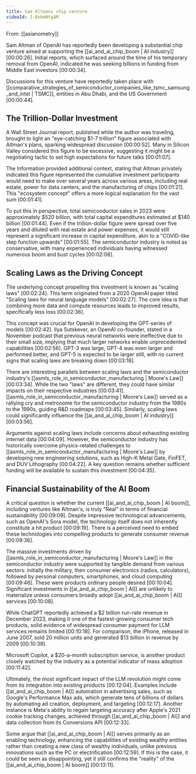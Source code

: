 ```yaml
---
title: Sam Altmans chip venture
videoId: J-BvkmNtgAM
---
```


From: [[asianometry]] <br/> 

Sam Altman of OpenAI has reportedly been developing a substantial chip venture aimed at supporting the [[ai_and_ai_chip_boom | AI industry]] <a class="yt-timestamp" data-t="00:00:26">[00:00:26]</a>. Initial reports, which surfaced around the time of his temporary removal from OpenAI, indicated he was seeking billions in funding from Middle East investors <a class="yt-timestamp" data-t="00:00:34">[00:00:34]</a>.

Discussions for this venture have reportedly taken place with [[comparative_strategies_of_semiconductor_companies_like_tsmc_samsung_and_intel | TSMC]], entities in Abu Dhabi, and the US Government <a class="yt-timestamp" data-t="00:00:44">[00:00:44]</a>.

## The Trillion-Dollar Investment

A Wall Street Journal report, published while the author was traveling, brought to light an "eye-catching $1-7 trillion" figure associated with Altman's plans, sparking widespread discussion <a class="yt-timestamp" data-t="00:00:52">[00:00:52]</a>. Many in Silicon Valley considered this figure to be excessive, suggesting it might be a negotiating tactic to set high expectations for future talks <a class="yt-timestamp" data-t="00:01:07">[00:01:07]</a>.

The Information provided additional context, stating that Altman privately indicated this figure represented the cumulative investment participants would need to make over several years across various areas, including real estate, power for data centers, and the manufacturing of chips <a class="yt-timestamp" data-t="00:01:21">[00:01:21]</a>. This "ecosystem concept" offers a more logical explanation for the vast sum <a class="yt-timestamp" data-t="00:01:41">[00:01:41]</a>.

To put this in perspective, total semiconductor sales in 2023 were approximately $520 billion, with total capital expenditures estimated at $140 billion <a class="yt-timestamp" data-t="00:01:44">[00:01:44]</a>. Even if the trillion-dollar figure were spread over five years and diluted with real estate and power expenses, it would still represent a significant increase in capital expenditure, akin to a "COVID-like step function upwards" <a class="yt-timestamp" data-t="00:01:55">[00:01:55]</a>. The semiconductor industry is noted as conservative, with many experienced individuals having witnessed numerous boom and bust cycles <a class="yt-timestamp" data-t="00:02:08">[00:02:08]</a>.

## Scaling Laws as the Driving Concept

The underlying concept propelling this investment is known as "scaling laws" <a class="yt-timestamp" data-t="00:02:24">[00:02:24]</a>. This term originated from a 2020 OpenAI paper titled "Scaling laws for neural language models" <a class="yt-timestamp" data-t="00:02:27">[00:02:27]</a>. The core idea is that combining more data and compute resources leads to improved results, specifically less loss <a class="yt-timestamp" data-t="00:02:36">[00:02:36]</a>.

This concept was crucial for OpenAI in developing the GPT-series of models <a class="yt-timestamp" data-t="00:02:42">[00:02:42]</a>. Ilya Sutskever, an OpenAI co-founder, stated in a November podcast that previous neural networks were ineffective due to their small size, implying that much larger networks enable unprecedented capabilities <a class="yt-timestamp" data-t="00:02:56">[00:02:56]</a>. GPT-3 was large, GPT-4 was even larger and performed better, and GPT-5 is expected to be larger still, with no current signs that scaling laws are breaking down <a class="yt-timestamp" data-t="00:03:18">[00:03:18]</a>.

There are interesting parallels between scaling laws and the semiconductor industry's [[asmls_role_in_semiconductor_manufacturing | Moore's Law]] <a class="yt-timestamp" data-t="00:03:34">[00:03:34]</a>. While the two "laws" are different, they could have similar impacts on their respective industries <a class="yt-timestamp" data-t="00:03:41">[00:03:41]</a>. [[asmls_role_in_semiconductor_manufacturing | Moore's Law]] served as a rallying cry and metronome for the semiconductor industry from the 1980s to the 1990s, guiding R&D roadmaps <a class="yt-timestamp" data-t="00:03:45">[00:03:45]</a>. Similarly, scaling laws could significantly influence the [[ai_and_ai_chip_boom | AI industry]] <a class="yt-timestamp" data-t="00:03:56">[00:03:56]</a>.

Arguments against scaling laws include concerns about exhausting existing internet data <a class="yt-timestamp" data-t="00:04:09">[00:04:09]</a>. However, the semiconductor industry has historically overcome physics-related challenges to [[asmls_role_in_semiconductor_manufacturing | Moore's Law]] by developing new engineering solutions, such as High-K Metal Gate, FinFET, and DUV Lithography <a class="yt-timestamp" data-t="00:04:22">[00:04:22]</a>. A key question remains whether sufficient funding will be available to sustain this investment <a class="yt-timestamp" data-t="00:04:35">[00:04:35]</a>.

## Financial Sustainability of the AI Boom

A critical question is whether the current [[ai_and_ai_chip_boom | AI boom]], including ventures like Altman's, is truly "Real" in terms of financial sustainability <a class="yt-timestamp" data-t="00:09:09">[00:09:09]</a>. Despite impressive technological advancements, such as OpenAI's Sora model, the technology itself does not inherently constitute a hit product <a class="yt-timestamp" data-t="00:09:19">[00:09:19]</a>. There is a perceived need to embed these technologies into compelling products to generate consumer revenue <a class="yt-timestamp" data-t="00:09:36">[00:09:36]</a>.

The massive investments driven by [[asmls_role_in_semiconductor_manufacturing | Moore's Law]] in the semiconductor industry were supported by tangible demand from various sectors: initially the military, then consumer electronics (radios, calculators), followed by personal computers, smartphones, and cloud computing <a class="yt-timestamp" data-t="00:09:46">[00:09:46]</a>. These were products ordinary people desired <a class="yt-timestamp" data-t="00:10:04">[00:10:04]</a>. Significant investments in [[ai_and_ai_chip_boom | AI]] are unlikely to materialize unless consumers broadly adopt [[ai_and_ai_chip_boom | AI]] services <a class="yt-timestamp" data-t="00:10:08">[00:10:08]</a>.

While ChatGPT reportedly achieved a $2 billion run-rate revenue in December 2023, making it one of the fastest-growing consumer tech products, solid evidence of widespread consumer payment for LLM services remains limited <a class="yt-timestamp" data-t="00:10:18">[00:10:18]</a>. For comparison, the iPhone, released in June 2007, sold 20 million units and generated $13 billion in revenue by 2009 <a class="yt-timestamp" data-t="00:10:39">[00:10:39]</a>.

Microsoft Copilot, a $20-a-month subscription service, is another product closely watched by the industry as a potential indicator of mass adoption <a class="yt-timestamp" data-t="00:11:42">[00:11:42]</a>.

Ultimately, the most significant impact of the LLM revolution might come from its integration into existing products <a class="yt-timestamp" data-t="00:12:04">[00:12:04]</a>. Examples include [[ai_and_ai_chip_boom | AI]] automation in advertising sales, such as Google's Performance Max ads, which generate tens of billions of dollars by automating ad creation, deployment, and targeting <a class="yt-timestamp" data-t="00:12:17">[00:12:17]</a>. Another instance is Meta's ability to regain targeting accuracy after Apple's 2021 cookie tracking changes, achieved through [[ai_and_ai_chip_boom | AI]] and data collection from its Conversions API <a class="yt-timestamp" data-t="00:12:33">[00:12:33]</a>.

Some argue that [[ai_and_ai_chip_boom | AI]] serves primarily as an enabling technology, enhancing the capabilities of existing wealthy entities rather than creating a new class of wealthy individuals, unlike previous innovations such as the PC or electrification <a class="yt-timestamp" data-t="00:12:59">[00:12:59]</a>. If this is the case, it could be seen as disappointing, yet it still confirms the "reality" of the [[ai_and_ai_chip_boom | AI boom]] <a class="yt-timestamp" data-t="00:13:11">[00:13:11]</a>.